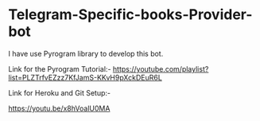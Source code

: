 # Telegram-Specific-books-Provider-bot

I have use Pyrogram library to develop this bot.

Link for the Pyrogram Tutorial:- https://youtube.com/playlist?list=PLZTrfvEZzz7KfJamS-KKvH9pXckDEuR6L

Link for Heroku and Git Setup:-

https://youtu.be/x8hVoalU0MA
